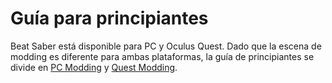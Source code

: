 # Guía para principiantes
Beat Saber está disponible para PC y Oculus Quest. Dado que la escena de modding es diferente para ambas plataformas, la guía de principiantes se divide en [PC Modding](./pc-modding.md) y [Quest Modding](./quest-modding.md).

